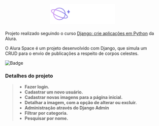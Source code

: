 <h4 align="center"> 
	<img alt="Alura Space" title="#AluraSpace" src="./setup/static/assets/logo/Logo(2).png" />
</h4>

Projeto realizado seguindo o curso <a href="https://cursos.alura.com.br/formacao-django">Django: crie aplicações em Python</a> da Alura. 

O Alura Space é um projeto desenvolvido com Django, que simula um CRUD para o envio de publicações a respeito de corpos celestes.

![Badge](https://img.shields.io/static/v1?label=status&message=EM%20DESENVOLVIMENTO&color=green&style=for-the-badge&logo=VSCODE)

### Detalhes do projeto

> - **Fazer login.**
> - **Cadastrar um novo usuário.**
> - **Cadastrar novas imagens para a página inicial.**
> - **Detalhar a imagem, com a opção de alterar ou excluir.**
> - **Administração através do Django Admin**
> - **Filtrar por categoria.**
> - **Pesquisar por nome.**